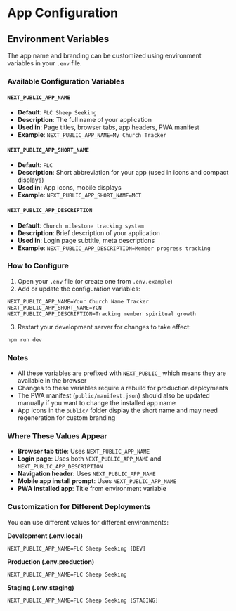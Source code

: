 # App Configuration

## Environment Variables

The app name and branding can be customized using environment variables in your `.env` file.

### Available Configuration Variables

#### `NEXT_PUBLIC_APP_NAME`
- **Default**: `FLC Sheep Seeking`
- **Description**: The full name of your application
- **Used in**: Page titles, browser tabs, app headers, PWA manifest
- **Example**: `NEXT_PUBLIC_APP_NAME=My Church Tracker`

#### `NEXT_PUBLIC_APP_SHORT_NAME`
- **Default**: `FLC`
- **Description**: Short abbreviation for your app (used in icons and compact displays)
- **Used in**: App icons, mobile displays
- **Example**: `NEXT_PUBLIC_APP_SHORT_NAME=MCT`

#### `NEXT_PUBLIC_APP_DESCRIPTION`
- **Default**: `Church milestone tracking system`
- **Description**: Brief description of your application
- **Used in**: Login page subtitle, meta descriptions
- **Example**: `NEXT_PUBLIC_APP_DESCRIPTION=Member progress tracking`

### How to Configure

1. Open your `.env` file (or create one from `.env.example`)
2. Add or update the configuration variables:

```env
NEXT_PUBLIC_APP_NAME=Your Church Name Tracker
NEXT_PUBLIC_APP_SHORT_NAME=YCN
NEXT_PUBLIC_APP_DESCRIPTION=Tracking member spiritual growth
```

3. Restart your development server for changes to take effect:
```bash
npm run dev
```

### Notes

- All these variables are prefixed with `NEXT_PUBLIC_` which means they are available in the browser
- Changes to these variables require a rebuild for production deployments
- The PWA manifest (`public/manifest.json`) should also be updated manually if you want to change the installed app name
- App icons in the `public/` folder display the short name and may need regeneration for custom branding

### Where These Values Appear

- **Browser tab title**: Uses `NEXT_PUBLIC_APP_NAME`
- **Login page**: Uses both `NEXT_PUBLIC_APP_NAME` and `NEXT_PUBLIC_APP_DESCRIPTION`
- **Navigation header**: Uses `NEXT_PUBLIC_APP_NAME`
- **Mobile app install prompt**: Uses `NEXT_PUBLIC_APP_NAME`
- **PWA installed app**: Title from environment variable

### Customization for Different Deployments

You can use different values for different environments:

**Development (.env.local)**
```env
NEXT_PUBLIC_APP_NAME=FLC Sheep Seeking [DEV]
```

**Production (.env.production)**
```env
NEXT_PUBLIC_APP_NAME=FLC Sheep Seeking
```

**Staging (.env.staging)**
```env
NEXT_PUBLIC_APP_NAME=FLC Sheep Seeking [STAGING]
```
